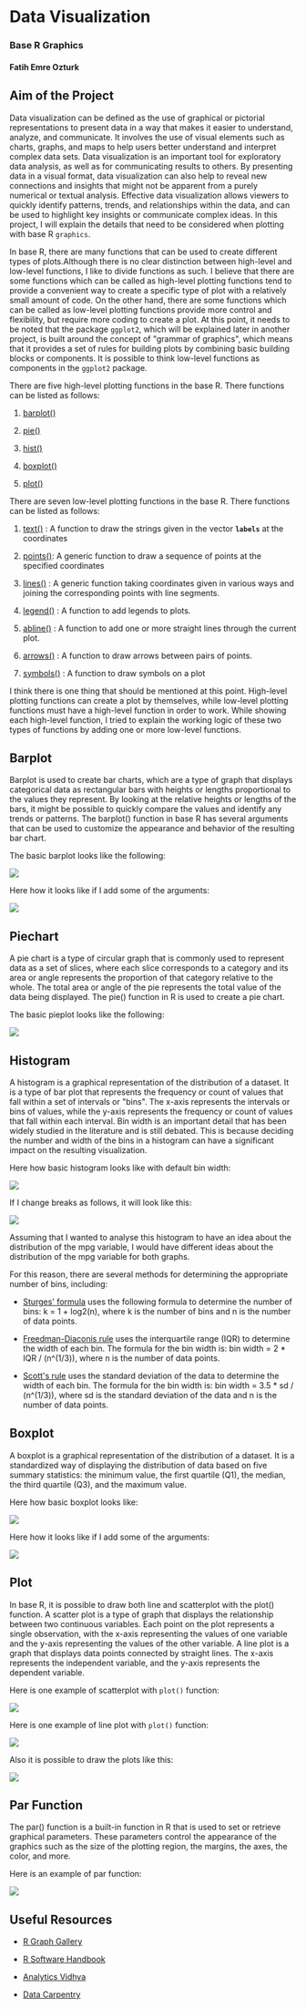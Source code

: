 # Data Visualization

### Base R Graphics

#### Fatih Emre Ozturk

## Aim of the Project

Data visualization can be defined as the use of graphical or pictorial representations to present data in a way that makes it easier to understand, analyze, and communicate. It involves the use of visual elements such as charts, graphs, and maps to help users better understand and interpret complex data sets. Data visualization is an important tool for exploratory data analysis, as well as for communicating results to others. By presenting data in a visual format, data visualization can also help to reveal new connections and insights that might not be apparent from a purely numerical or textual analysis. Effective data visualization allows viewers to quickly identify patterns, trends, and relationships within the data, and can be used to highlight key insights or communicate complex ideas. In this project, I will explain the details that need to be considered when plotting with base R `graphics`.

In base R, there are many functions that can be used to create different types of plots.Although there is no clear distinction between high-level and low-level functions, I like to divide functions as such. I believe that there are some functions which can be called as high-level plotting functions tend to provide a convenient way to create a specific type of plot with a relatively small amount of code. On the other hand, there are some functions which can be called as low-level plotting functions provide more control and flexibility, but require more coding to create a plot. At this point, it needs to be noted that the package `ggplot2`, which will be explained later in another project, is built around the concept of "grammar of graphics", which means that it provides a set of rules for building plots by combining basic building blocks or components. It is possible to think low-level functions as components in the `ggplot2` package.

There are five high-level plotting functions in the base R. There functions can be listed as follows:

1.  [barplot()](https://www.rdocumentation.org/packages/graphics/versions/3.6.2/topics/barplot)

2.  [pie()](https://www.rdocumentation.org/packages/graphics/versions/3.6.2/topics/pie)

3.  [hist()](https://www.rdocumentation.org/packages/graphics/versions/3.6.2/topics/hist)

4.  [boxplot()](https://www.rdocumentation.org/packages/graphics/versions/3.6.2/topics/boxplot)

5.  [plot()](https://www.rdocumentation.org/packages/graphics/versions/3.6.2/topics/plot)

There are seven low-level plotting functions in the base R. There functions can be listed as follows:

1.  [text()](https://www.rdocumentation.org/packages/graphics/versions/3.6.2/topics/text) : A function to draw the strings given in the vector **`labels`** at the coordinates

2.  [points()](https://www.rdocumentation.org/packages/graphics/versions/3.6.2/topics/points): A generic function to draw a sequence of points at the specified coordinates

3.  [lines()](https://www.rdocumentation.org/packages/graphics/versions/3.6.2/topics/lines) : A generic function taking coordinates given in various ways and joining the corresponding points with line segments.

4.  [legend()](https://www.rdocumentation.org/packages/graphics/versions/3.6.2/topics/legend) : A function to add legends to plots.

5.  [abline()](https://www.rdocumentation.org/packages/graphics/versions/3.6.2/topics/abline) : A function to add one or more straight lines through the current plot.

6.  [arrows()](https://www.rdocumentation.org/packages/graphics/versions/3.6.2/topics/arrows) : A function to draw arrows between pairs of points.

7.  [symbols()](https://www.rdocumentation.org/packages/graphics/versions/3.6.2/topics/symbols) : A function to draw symbols on a plot

I think there is one thing that should be mentioned at this point. High-level plotting functions can create a plot by themselves, while low-level plotting functions must have a high-level function in order to work. While showing each high-level function, I tried to explain the working logic of these two types of functions by adding one or more low-level functions.

## Barplot

Barplot is used to create bar charts, which are a type of graph that displays categorical data as rectangular bars with heights or lengths proportional to the values they represent. By looking at the relative heights or lengths of the bars, it might be possible to quickly compare the values and identify any trends or patterns. The barplot() function in base R has several arguments that can be used to customize the appearance and behavior of the resulting bar chart.

The basic barplot looks like the following:

![](all_plots/basic_barplot.jpeg)

Here how it looks like if I add some of the arguments:

![](all_plots/fancy_barplot.jpeg)

## Piechart

A pie chart is a type of circular graph that is commonly used to represent data as a set of slices, where each slice corresponds to a category and its area or angle represents the proportion of that category relative to the whole. The total area or angle of the pie represents the total value of the data being displayed. The pie() function in R is used to create a pie chart.

The basic pieplot looks like the following:

![](all_plots/piechart.jpeg)

## Histogram

A histogram is a graphical representation of the distribution of a dataset. It is a type of bar plot that represents the frequency or count of values that fall within a set of intervals or "bins". The x-axis represents the intervals or bins of values, while the y-axis represents the frequency or count of values that fall within each interval. Bin width is an important detail that has been widely studied in the literature and is still debated. This is because deciding the number and width of the bins in a histogram can have a significant impact on the resulting visualization.

Here how basic histogram looks like with default bin width:

![](all_plots/basic_hist.jpeg)

If I change breaks as follows, it will look like this:

![](all_plots/hist_break.jpeg)

Assuming that I wanted to analyse this histogram to have an idea about the distribution of the mpg variable, I would have different ideas about the distribution of the mpg variable for both graphs.

For this reason, there are several methods for determining the appropriate number of bins, including:

-   [Sturges' formula](https://www.tandfonline.com/doi/abs/10.1080/01621459.1926.10502161) uses the following formula to determine the number of bins: k = 1 + log2(n), where k is the number of bins and n is the number of data points.

-   [Freedman-Diaconis rule](https://link.springer.com/article/10.1007/BF01025868) uses the interquartile range (IQR) to determine the width of each bin. The formula for the bin width is: bin width = 2 \* IQR / (n\^(1/3)), where n is the number of data points.

-   [Scott's rule](https://academic.oup.com/biomet/article-abstract/66/3/605/232642?redirectedFrom=fulltext) uses the standard deviation of the data to determine the width of each bin. The formula for the bin width is: bin width = 3.5 \* sd / (n\^(1/3)), where sd is the standard deviation of the data and n is the number of data points.

## Boxplot

A boxplot is a graphical representation of the distribution of a dataset. It is a standardized way of displaying the distribution of data based on five summary statistics: the minimum value, the first quartile (Q1), the median, the third quartile (Q3), and the maximum value.

Here how basic boxplot looks like:

![](all_plots/basic_box.jpeg)

Here how it looks like if I add some of the arguments:

![](all_plots/detailed_box.jpeg)

## Plot

In base R, it is possible to draw both line and scatterplot with the plot() function. A scatter plot is a type of graph that displays the relationship between two continuous variables. Each point on the plot represents a single observation, with the x-axis representing the values of one variable and the y-axis representing the values of the other variable. A line plot is a graph that displays data points connected by straight lines. The x-axis represents the independent variable, and the y-axis represents the dependent variable.

Here is one example of scatterplot with `plot()` function:

![](all_plots/detailed_scatter.jpeg)

Here is one example of line plot with `plot()` function:

![](all_plots/detailed_line.jpeg)

Also it is possible to draw the plots like this:

![](all_plots/lines_legends_plot.jpeg)

## Par Function

The par() function is a built-in function in R that is used to set or retrieve graphical parameters. These parameters control the appearance of the graphics such as the size of the plotting region, the margins, the axes, the color, and more.

Here is an example of par function:

![](all_plots/par.jpeg)

## Useful Resources

-   [R Graph Gallery](https://r-graph-gallery.com/index.html)

-   [R Software Handbook](https://bookdown.org/aschmi11/RESMHandbook/data-visualization-in-base-r.html)

-   [Analytics Vidhya](https://www.analyticsvidhya.com/blog/2015/07/guide-data-visualization-r/)

-   [Data Carpentry](https://datacarpentry.org/R-genomics/05-data-visualization.html)

